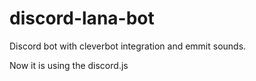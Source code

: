 # discord-lana-bot

Discord bot with cleverbot integration and emmit sounds.

Now it is using the discord.js
